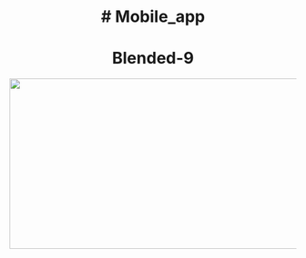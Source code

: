 <h1 align="center"># Mobile_app</h1>
<h1 align="center">Blended-9</h1>
<div align="center">
  <img src="https://media.giphy.com/media/dWesBcTLavkZuG35MI/giphy.gif" width="600" height="300"/>
</div>
